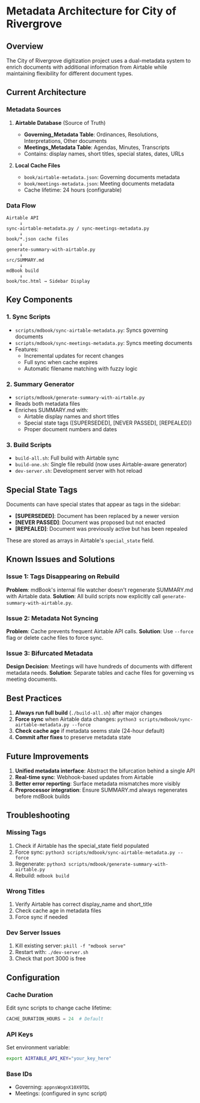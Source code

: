 # Metadata Architecture for City of Rivergrove

## Overview

The City of Rivergrove digitization project uses a dual-metadata system to enrich documents with additional information from Airtable while maintaining flexibility for different document types.

## Current Architecture

### Metadata Sources

1. **Airtable Database** (Source of Truth)
   - **Governing_Metadata Table**: Ordinances, Resolutions, Interpretations, Other documents
   - **Meetings_Metadata Table**: Agendas, Minutes, Transcripts
   - Contains: display names, short titles, special states, dates, URLs

2. **Local Cache Files**
   - `book/airtable-metadata.json`: Governing documents metadata
   - `book/meetings-metadata.json`: Meeting documents metadata
   - Cache lifetime: 24 hours (configurable)

### Data Flow

```
Airtable API
     ↓
sync-airtable-metadata.py / sync-meetings-metadata.py
     ↓
book/*.json cache files
     ↓
generate-summary-with-airtable.py
     ↓
src/SUMMARY.md
     ↓
mdBook build
     ↓
book/toc.html → Sidebar Display
```

## Key Components

### 1. Sync Scripts
- `scripts/mdbook/sync-airtable-metadata.py`: Syncs governing documents
- `scripts/mdbook/sync-meetings-metadata.py`: Syncs meeting documents
- Features:
  - Incremental updates for recent changes
  - Full sync when cache expires
  - Automatic filename matching with fuzzy logic

### 2. Summary Generator
- `scripts/mdbook/generate-summary-with-airtable.py`
- Reads both metadata files
- Enriches SUMMARY.md with:
  - Airtable display names and short titles
  - Special state tags ([SUPERSEDED], [NEVER PASSED], [REPEALED])
  - Proper document numbers and dates

### 3. Build Scripts
- `build-all.sh`: Full build with Airtable sync
- `build-one.sh`: Single file rebuild (now uses Airtable-aware generator)
- `dev-server.sh`: Development server with hot reload

## Special State Tags

Documents can have special states that appear as tags in the sidebar:
- **[SUPERSEDED]**: Document has been replaced by a newer version
- **[NEVER PASSED]**: Document was proposed but not enacted
- **[REPEALED]**: Document was previously active but has been repealed

These are stored as arrays in Airtable's `special_state` field.

## Known Issues and Solutions

### Issue 1: Tags Disappearing on Rebuild
**Problem**: mdBook's internal file watcher doesn't regenerate SUMMARY.md with Airtable data.
**Solution**: All build scripts now explicitly call `generate-summary-with-airtable.py`.

### Issue 2: Metadata Not Syncing
**Problem**: Cache prevents frequent Airtable API calls.
**Solution**: Use `--force` flag or delete cache files to force sync.

### Issue 3: Bifurcated Metadata
**Design Decision**: Meetings will have hundreds of documents with different metadata needs.
**Solution**: Separate tables and cache files for governing vs meeting documents.

## Best Practices

1. **Always run full build** (`./build-all.sh`) after major changes
2. **Force sync** when Airtable data changes: `python3 scripts/mdbook/sync-airtable-metadata.py --force`
3. **Check cache age** if metadata seems stale (24-hour default)
4. **Commit after fixes** to preserve metadata state

## Future Improvements

1. **Unified metadata interface**: Abstract the bifurcation behind a single API
2. **Real-time sync**: Webhook-based updates from Airtable
3. **Better error reporting**: Surface metadata mismatches more visibly
4. **Preprocessor integration**: Ensure SUMMARY.md always regenerates before mdBook builds

## Troubleshooting

### Missing Tags
1. Check if Airtable has the special_state field populated
2. Force sync: `python3 scripts/mdbook/sync-airtable-metadata.py --force`
3. Regenerate: `python3 scripts/mdbook/generate-summary-with-airtable.py`
4. Rebuild: `mdbook build`

### Wrong Titles
1. Verify Airtable has correct display_name and short_title
2. Check cache age in metadata files
3. Force sync if needed

### Dev Server Issues
1. Kill existing server: `pkill -f "mdbook serve"`
2. Restart with: `./dev-server.sh`
3. Check that port 3000 is free

## Configuration

### Cache Duration
Edit sync scripts to change cache lifetime:
```python
CACHE_DURATION_HOURS = 24  # Default
```

### API Keys
Set environment variable:
```bash
export AIRTABLE_API_KEY="your_key_here"
```

### Base IDs
- Governing: `appnsWognX10X9TDL`
- Meetings: (configured in sync script)